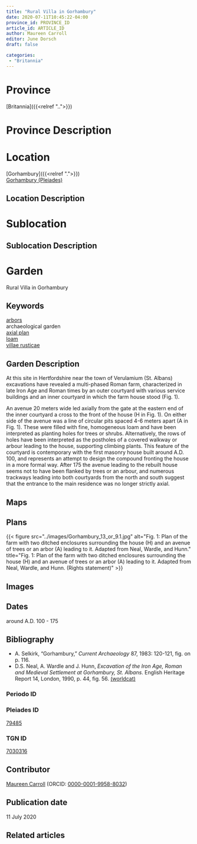 ```yaml
---
title: "Rural Villa in Gorhambury"
date: 2020-07-11T10:45:22-04:00
province_id: PROVINCE_ID
article_id: ARTICLE_ID
author: Maureen Carroll
editor: June Dorsch
draft: false

categories:
 - "Britannia"
---
```


# Province

[Britannia]({{<relref "..">}})  

# Province Description


# Location

[Gorhambury]({{<relref ".">}}) \
[Gorhambury (Pleiades)](https://pleiades.stoa.org/places/79485)

## Location Description

<!-- LEAVE THIS BLANK FOR NOW -->

# Sublocation

<!--
[AREA WITHIN LOCATION, LIKE “PALATINE HILL”](GEOREFERENCE LINK)
A sublocation is any area larger than an individual garden, but located within a location. I would always try to include a link to a controlled vocabulary here if possible. This ID may well be different from the Garden ID, e.g., Pompeii versus a Garden in one of the houses which has its own Pleiades ID.
-->

## Sublocation Description

<!-- DESCRIPTION -->

# Garden

Rural Villa in Gorhambury

## Keywords

[arbors](http://vocab.getty.edu/page/aat/300006781) \
archaeological garden \
[axial plan](http://vocab.getty.edu/page/aat/300121971) \
[loam](http://vocab.getty.edu/page/aat/300014335) \
[villae rusticae](http://vocab.getty.edu/page/aat/300005518)  

## Garden Description

At this site in Hertfordshire near the town of Verulamium (St. Albans) excavations have revealed a multi-phased Roman farm, characterized in late Iron Age and Roman times by an outer courtyard with various service buildings and an inner courtyard in which the farm house stood (Fig. 1).

An avenue 20 meters wide led axially from the gate at the eastern end of the inner courtyard a cross to the front of the house (H in Fig. 1). On either side of the avenue was a line of circular pits spaced 4-6 meters apart (A in Fig. 1). These were filled with fine, homogeneous loam and have been interpreted as planting holes for trees or shrubs. Alternatively, the rows of holes have been interpreted as the postholes of a covered walkway or arbour leading to the house, supporting climbing plants. This feature of the courtyard is contemporary with the first masonry house built around A.D. 100, and represents an attempt to design the compound fronting the house in a more formal way. After 175 the avenue leading to the rebuilt house seems not to have been flanked by trees or an arbour, and numerous trackways leading into both courtyards from the north and south suggest that the entrance to the main residence was no longer strictly axial.

## Maps

<!--
{{< figure src="IMG_URL" alt="ALT_TEXT" title="CAPTION" >}}
-->

## Plans

{{< figure src="../images/Gorhambury_13_or_9.1.jpg" alt="Fig. 1: Plan of the farm with two ditched enclosures surrounding the house (H) and an avenue of trees or an arbor (A) leading to it. Adapted from Neal, Wardle, and Hunn." title="Fig. 1: Plan of the farm with two ditched enclosures surrounding the house (H) and an avenue of trees or an arbor (A) leading to it. Adapted from Neal, Wardle, and Hunn. (Rights statement)" >}}

## Images

<!--
{{< figure src="IMG_URL" alt="ALT_TEXT" title="CAPTION" >}}
-->

## Dates

around A.D. 100 - 175

## Bibliography

* A. Selkirk, “Gorhambury,” *Current Archaeology* 87, 1983: 120-121, fig. on p. 116.
* D.S. Neal, A. Wardle and J. Hunn, *Excavation of the Iron Age, Roman and Medieval Settlement at Gorhambury, St. Albans*. English Heritage Report 14, London, 1990, p. 44, fig. 56. [(worldcat)](http://www.worldcat.org/oclc/908621649)

### Periodo ID

<!-- [PERIODO_ID](https://pleiades.stoa.org/places/PLEIADES_ID) -->

### Pleiades ID

[79485](https://pleiades.stoa.org/places/79485)

### TGN ID

[7030316](http://vocab.getty.edu/page/tgn/7030316)

## Contributor

[Maureen Carroll](https://www.sheffield.ac.uk/archaeology/our-people/academic-staff/maureen-carroll) (ORCID: [0000-0001-9958-8032](https://orcid.org/0000-0001-9958-8032))

## Publication date

11 July 2020

## Related articles

<!-- Links to other related articles. Leave blank for now -->
